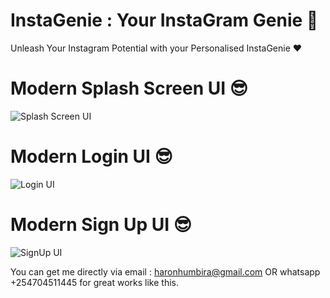 # InstaGenie : Your InstaGram Genie 🤩
Unleash Your Instagram Potential with your Personalised InstaGenie ❤
# Modern Splash Screen UI 😎
![Splash Screen UI](https://user-images.githubusercontent.com/111262410/216822226-5f70cfb9-59a7-4dc2-adad-f9bd33145d7f.png)
# Modern Login UI 😎
![Login UI](https://user-images.githubusercontent.com/111262410/216765906-696ac18b-6ab0-4234-8369-6df5d512411a.png)
# Modern Sign Up UI 😎
![SignUp UI](https://user-images.githubusercontent.com/111262410/216835434-95dd07cc-00e2-4d8f-853e-731be1164dc4.png)

You can get me directly via email : haronhumbira@gmail.com OR whatsapp +254704511445 for great works like this.
